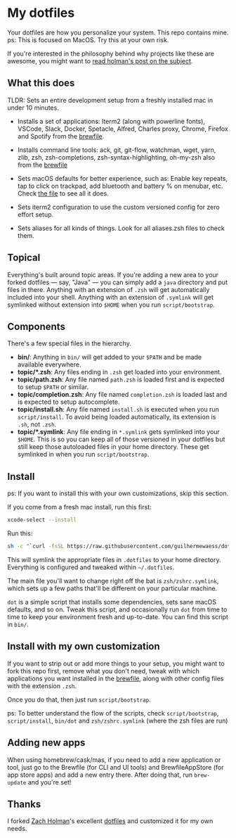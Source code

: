 # My dotfiles

Your dotfiles are how you personalize your system. This repo contains mine.
ps: This is focused on MacOS. Try this at your own risk.

If you're interested in the philosophy behind why projects like these are
awesome, you might want to [read holman's post on the
subject](http://zachholman.com/2010/08/dotfiles-are-meant-to-be-forked/).

## What this does
TLDR: Sets an entire development setup from a freshly installed mac in under 10 minutes.

* Installs a set of applications: 
Iterm2 (along with powerline fonts), VSCode, Slack, Docker, Spetacle, Alfred, Charles proxy, Chrome, Firefox and Spotify from the [brewfile](/homebrew/Brewfile).

* Installs command line tools:
ack, git, git-flow, watchman, wget, yarn, zlib, zsh, zsh-completions, zsh-syntax-highlighting, oh-my-zsh also from the [brewfile](/homebrew/Brewfile)

* Sets macOS defaults for better experience, such as:
Enable key repeats, tap to click on trackpad, add bluetooth and battery % on menubar, etc. Check [the file](/macos/set-defaults.sh) to see all it does.

* Sets iterm2 configuration to use the custom versioned config for zero effort setup.

* Sets aliases for all kinds of things. Look for all aliases.zsh files to check them.


## Topical

Everything's built around topic areas. If you're adding a new area to your
forked dotfiles — say, "Java" — you can simply add a `java` directory and put
files in there. Anything with an extension of `.zsh` will get automatically
included into your shell. Anything with an extension of `.symlink` will get
symlinked without extension into `$HOME` when you run `script/bootstrap`.

## Components

There's a few special files in the hierarchy.

- **bin/**: Anything in `bin/` will get added to your `$PATH` and be made
  available everywhere.
- **topic/\*.zsh**: Any files ending in `.zsh` get loaded into your
  environment.
- **topic/path.zsh**: Any file named `path.zsh` is loaded first and is
  expected to setup `$PATH` or similar.
- **topic/completion.zsh**: Any file named `completion.zsh` is loaded
  last and is expected to setup autocomplete.
- **topic/install.sh**: Any file named `install.sh` is executed when you run `script/install`. To avoid being loaded automatically, its extension is `.sh`, not `.zsh`.
- **topic/\*.symlink**: Any file ending in `*.symlink` gets symlinked into
  your `$HOME`. This is so you can keep all of those versioned in your dotfiles
  but still keep those autoloaded files in your home directory. These get
  symlinked in when you run `script/bootstrap`.

## Install
ps: If you want to install this with your own customizations, skip this section.

If you come from a fresh mac install, run this first:
```sh
xcode-select --install
```

Run this:

```sh
sh -c "`curl -fsSL https://raw.githubusercontent.com/guilhermewaess/dotfiles/master/start.sh `"
```

This will symlink the appropriate files in `.dotfiles` to your home directory.
Everything is configured and tweaked within `~/.dotfiles`.

The main file you'll want to change right off the bat is `zsh/zshrc.symlink`,
which sets up a few paths that'll be different on your particular machine.

`dot` is a simple script that installs some dependencies, sets sane macOS
defaults, and so on. Tweak this script, and occasionally run `dot` from
time to time to keep your environment fresh and up-to-date. You can find
this script in `bin/`.

## Install with my own customization

If you want to strip out or add more things to your setup, you might want to fork this repo first, remove what you don't need, tweak with which applications you want installed in the [brewfile](/homebrew/Brewfile), along with other config files with the extension `.zsh`.

Once you do that, then just run `script/bootstrap`.

ps: To better understand the flow of the scripts, check `script/bootstrap`, `script/install`, `bin/dot` and `zsh/zshrc.symlink` (where the zsh files are run)

## Adding new apps

When using homebrew/cask/mas, if you need to add a new application or tool, just go to the Brewfile (for CLI and UI tools) and BrewfileAppStore (for app store apps) and add a new entry there. After doing that, run `brew-update` and you're set!

## Thanks

I forked [Zach Holman](http://github.com/holman)'s excellent
[dotfiles](http://github.com/holman/dotfiles) and customized it for my own needs.
